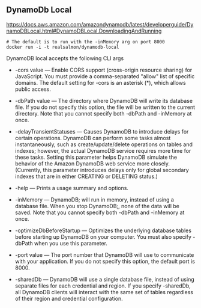 ## DynamoDb Local

https://docs.aws.amazon.com/amazondynamodb/latest/developerguide/DynamoDBLocal.html#DynamoDBLocal.DownloadingAndRunning

```
# The default is to run with the -inMemory arg on port 8000
docker run -i -t realsalmon/dynamodb-local
```

DynamoDB local accepts the following CLI args

- -cors value — Enable CORS support (cross-origin resource sharing) for 
  JavaScript. You must provide a comma-separated "allow" list of 
  specific domains. The default setting for -cors is an asterisk (*), 
  which allows public access.

- -dbPath value — The directory where DynamoDB will write its database 
  file. If you do not specify this option, the file will be written to 
  the current directory. Note that you cannot specify both -dbPath and 
  -inMemory at once.

- -delayTransientStatuses — Causes DynamoDB to introduce delays for 
  certain operations. DynamoDB can perform some tasks almost 
  instantaneously, such as create/update/delete operations on tables 
  and indexes; however, the actual DynamoDB service requires more time 
  for these tasks. Setting this parameter helps DynamoDB simulate the 
  behavior of the Amazon DynamoDB web service more closely. (Currently, 
  this parameter introduces delays only for global secondary indexes 
  that are in either CREATING or DELETING status.)

- -help — Prints a usage summary and options.

- -inMemory — DynamoDB; will run in memory, instead of using a database 
  file. When you stop DynamoDB;, none of the data will be saved. Note 
  that you cannot specify both -dbPath and -inMemory at once.

- -optimizeDbBeforeStartup — Optimizes the underlying database tables 
  before starting up DynamoDB on your computer. You must also specify 
  -dbPath when you use this parameter.

- -port value — The port number that DynamoDB will use to communicate 
  with your application. If you do not specify this option, the default 
  port is 8000.
  
- -sharedDb — DynamoDB will use a single database file, instead of 
  using separate files for each credential and region. If you specify 
  -sharedDb, all DynamoDB clients will interact with the same set of 
  tables regardless of their region and credential configuration.